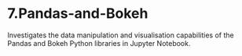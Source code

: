 # 7.Pandas-and-Bokeh
Investigates the data manipulation and visualisation capabilities of the Pandas and Bokeh Python libraries in Jupyter Notebook.

